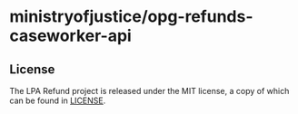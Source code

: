 # ministryofjustice/opg-refunds-caseworker-api

License
-------

The LPA Refund project is released under the MIT license, a copy of which can be found in [LICENSE](LICENSE).
